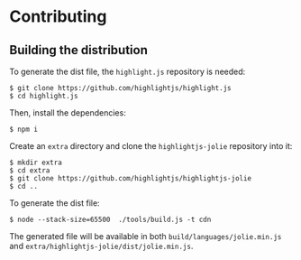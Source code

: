# Contributing

## Building the distribution

To generate the dist file, the `highlight.js` repository is needed:

```
$ git clone https://github.com/highlightjs/highlight.js
$ cd highlight.js
```

Then, install the dependencies:

```
$ npm i
```

Create an `extra` directory and clone the `highlightjs-jolie` repository into it:

```
$ mkdir extra
$ cd extra
$ git clone https://github.com/highlightjs/highlightjs-jolie
$ cd ..
```

To generate the dist file:

```
$ node --stack-size=65500  ./tools/build.js -t cdn
```

The generated file will be available in both `build/languages/jolie.min.js` and `extra/highlightjs-jolie/dist/jolie.min.js`.
